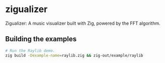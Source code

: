 # zigualizer
Zigualizer: A music visualizer built with Zig, powered by the FFT algorithm.

## Building the examples
```sh
# Run the Raylib demo.
zig build -Dexample-name=raylib.zig && zig-out/example/raylib
```
